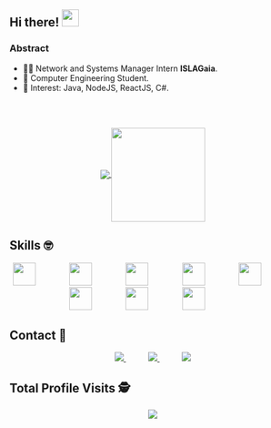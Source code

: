 ## Hi there! <img src="https://raw.githubusercontent.com/iampavangandhi/iampavangandhi/master/gifs/Hi.gif" width="30px"></h2>

### Abstract

- 👨‍💻 Network and Systems Manager Intern **ISLAGaia**.
- 🌱 Computer Engineering Student.
- 💙 Interest: Java, NodeJS, ReactJS, C#.

<p align="center">
  <!---
  <a href="#">
    <img align="center" width="300" src="mateus.png" />
  </a>
  <a href="#">
    <img align="center" width="450" src="dev.gif" />
  </a>
  -->
</p>
</br>
</br>
<p align="center">
  <a href="https://github.com/gustavofalcao1/gustavofalcao">
    <img
      align="center"
      src="https://github-readme-stats.vercel.app/api/top-langs/?username=gustavofalcao1&layout=compact"
    />
  </a>
  <a href="https://github.com/gustavofalcao1/gustavofalcao1">
    <img
      align="center"
      height="165"
      src="https://github-readme-stats.vercel.app/api?username=gustavofalcao1&count_private=true&show_icons=true&custom_title=Github%20Status&hide=issues"
    />
  </a>
</p>

## Skills :nerd_face:
<p align="center">
    <img height="40" src="https://icongr.am/devicon/javascript-original.svg?size=128&color=currentColor">
    &nbsp;&nbsp;&nbsp;&nbsp;&nbsp;&nbsp;&nbsp;&nbsp;&nbsp;&nbsp;&nbsp;&nbsp;&nbsp;
    <img height="40" src="https://icongr.am/devicon/react-original.svg?size=128&color=currentColor">
    &nbsp;&nbsp;&nbsp;&nbsp;&nbsp;&nbsp;&nbsp;&nbsp;&nbsp;&nbsp;&nbsp;&nbsp;&nbsp;
    <img height="40" src="https://icongr.am/devicon/html5-original.svg?size=128&color=currentColor">
    &nbsp;&nbsp;&nbsp;&nbsp;&nbsp;&nbsp;&nbsp;&nbsp;&nbsp;&nbsp;&nbsp;&nbsp;&nbsp;
    <img height="40" src="https://icongr.am/devicon/css3-original.svg?size=128&color=currentColor">
    &nbsp;&nbsp;&nbsp;&nbsp;&nbsp;&nbsp;&nbsp;&nbsp;&nbsp;&nbsp;&nbsp;&nbsp;&nbsp;
    <img height="40" src="https://icongr.am/devicon/sass-original.svg?size=128&color=currentColor">
    &nbsp;&nbsp;&nbsp;&nbsp;&nbsp;&nbsp;&nbsp;&nbsp;&nbsp;&nbsp;&nbsp;&nbsp;&nbsp;
    <img height="40" src="https://icongr.am/devicon/csharp-original.svg?size=128&color=currentColor">
    &nbsp;&nbsp;&nbsp;&nbsp;&nbsp;&nbsp;&nbsp;&nbsp;&nbsp;&nbsp;&nbsp;&nbsp;&nbsp;
    <img height="40" src="https://icongr.am/devicon/mysql-original-wordmark.svg?size=128&color=currentColor">
    &nbsp;&nbsp;&nbsp;&nbsp;&nbsp;&nbsp;&nbsp;&nbsp;&nbsp;&nbsp;&nbsp;&nbsp;&nbsp;
    <img height="40" src="https://icongr.am/devicon/linux-original.svg?size=128&color=currentColor">
    &nbsp;&nbsp;&nbsp;&nbsp;&nbsp;&nbsp;&nbsp;&nbsp;&nbsp;&nbsp;&nbsp;&nbsp;&nbsp;
</p>

## Contact :iphone:
<p align="center">
    <a href="https://github.com/gustavofalcao1">
        <img  src="https://img.shields.io/badge/github-%23100000.svg?&style=for-the-badge&logo=github&logoColor=white&link=mailto:https://github.com/gustavofalcao1">
    </a>
    &nbsp;&nbsp;&nbsp;&nbsp;&nbsp;&nbsp;&nbsp;&nbsp;&nbsp;
    <a href="mailto:gustavo.falcao01@gmail.com">
        <img src="https://img.shields.io/badge/gmail-D14836?&style=for-the-badge&logo=gmail&logoColor=white&link=mailto:gustavo.falcao01@gmail.com">
    </a>
    &nbsp;&nbsp;&nbsp;&nbsp;&nbsp;&nbsp;&nbsp;&nbsp;&nbsp;
    <a href="https://www.linkedin.com/in/gustavofalcao1">
        <img src="https://img.shields.io/badge/linkedin-%230077B5.svg?&style=for-the-badge&logo=linkedin&logoColor=white&link=mailto:https://www.linkedin.com/in/gustavofalcao1/">
    </a>
</p>
<p align="center"> 

 ## Total Profile Visits :detective: <br>
 <p align="center"> 
   <img alingn="center" src="https://profile-counter.glitch.me/gustavofalcao1/count.svg" />
 </p>
</p>
